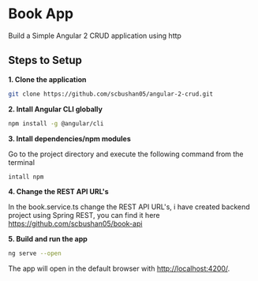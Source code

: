 # Book App

Build a Simple Angular 2 CRUD application using http

## Steps to Setup

**1. Clone the application**

```bash
git clone https://github.com/scbushan05/angular-2-crud.git
```

**2. Intall Angular CLI globally**

```bash
npm install -g @angular/cli
```

**3. Intall dependencies/npm modules**

Go to the project directory and execute the following command from the terminal

```bash
intall npm
```

**4. Change the REST API URL's**

In the book.service.ts change the REST API URL's, i have created backend project using Spring REST, you can find it here <https://github.com/scbushan05/book-api>

**5. Build and run the app**

```bash
ng serve --open
```

The app will open in the default browser with <http://localhost:4200/>.



